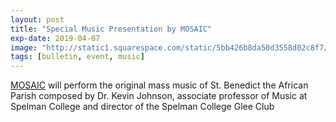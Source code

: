 ```yaml
---
layout: post
title: "Special Music Presentation by MOSAIC"
exp-date: 2019-04-07
image: "http://static1.squarespace.com/static/5bb426b8da50d3558d02c8f7/t/5bb42cf48165f55177a9dc13/1538534652798/Mosaic+Logo-01.png"
tags: [bulletin, event, music]
---
```

[MOSAIC](https://www.mosaic-soul.com/) will perform the original mass music of St. Benedict the African Parish composed by Dr. Kevin Johnson, associate professor of Music at Spelman College and director of the Spelman College Glee Club